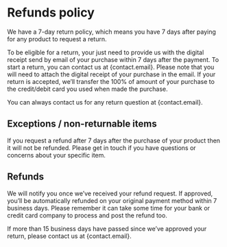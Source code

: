 # Refunds policy

We have a 7-day return policy, which means you have 7 days after paying for any product to request a return.

To be eligible for a return, your just need to provide us with the digital receipt send by email of your purchase within 7 days after the payment. To start a return, you can contact us at {contact.email}. Please note that you will need to attach the digital receipt of your purchase in the email. If your return is accepted, we’ll transfer the 100% of amount of your purchase to the credit/debit card you used when made the purchase.

You can always contact us for any return question at {contact.email}.

## Exceptions / non-returnable items

If you request a refund after 7 days after the purchase of your product then it will not be refunded. Please get in touch if you have questions or concerns about your specific item.

## Refunds

We will notify you once we’ve received your refund request. If approved, you’ll be automatically refunded on your original payment method within 7 business days. Please remember it can take some time for your bank or credit card company to process and post the refund too.

If more than 15 business days have passed since we’ve approved your return, please contact us at {contact.email}.